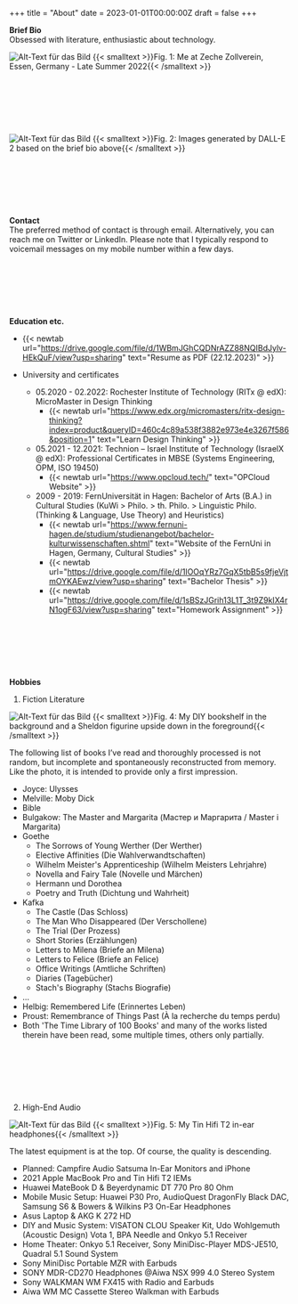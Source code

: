 +++
title = "About"
date = 2023-01-01T00:00:00Z
draft = false
+++


**Brief Bio**  
Obsessed with literature, enthusiastic about technology.    

![Alt-Text für das Bild](/img/profile.jpg)
{{< smalltext >}}Fig. 1: Me at Zeche Zollverein, Essen, Germany - Late Summer 2022{{< /smalltext >}}

</br></br>  
</br></br> 


![Alt-Text für das Bild](/img/about-dalle-1.jpeg)
{{< smalltext >}}Fig. 2: Images generated by DALL-E 2 based on the brief bio above{{< /smalltext >}}


</br></br>  
</br></br> 

**Contact**  
The preferred method of contact is through email. Alternatively, you can reach me on Twitter or LinkedIn. Please note that I typically respond to voicemail messages on my mobile number within a few days.

</br></br>  
</br></br> 

**Education etc.**  
- {{< newtab url="https://drive.google.com/file/d/1WBmJGhCQDNrAZZ88NQIBdJylv-HEkQuF/view?usp=sharing" text="Resume as PDF (22.12.2023)" >}}

- University and certificates
    - 05.2020 - 02.2022: Rochester Institute of Technology (RITx @ edX): MicroMaster in Design Thinking  
        - {{< newtab url="https://www.edx.org/micromasters/ritx-design-thinking?index=product&queryID=460c4c89a538f3882e973e4e3267f586&position=1" text="Learn Design Thinking" >}}
    - 05.2021 - 12.2021: Technion – Israel Institute of Technology (IsraelX @ edX): Professional Certificates in MBSE (Systems Engineering, OPM, ISO 19450)  
        - {{< newtab url="https://www.opcloud.tech/" text="OPCloud Website" >}}
    - 2009 - 2019: FernUniversität in Hagen: Bachelor of Arts (B.A.) in Cultural Studies (KuWi > Philo. > th. Philo. > Linguistic Philo. (Thinking & Language, Use Theory) and Heuristics)
        - {{< newtab url="https://www.fernuni-hagen.de/studium/studienangebot/bachelor-kulturwissenschaften.shtml" text="Website of the FernUni in Hagen, Germany, Cultural Studies" >}}
        - {{< newtab url="https://drive.google.com/file/d/1lOOqYRz7GqX5tbB5s9fjeVjtmOYKAEwz/view?usp=sharing" text="Bachelor Thesis" >}}
        - {{< newtab url="https://drive.google.com/file/d/1sBSzJGrih13L1T_3t9Z9kIX4rN1ogF63/view?usp=sharing" text="Homework Assignment" >}}


</br></br>  
</br></br> 

**Hobbies**  
1. Fiction Literature  

![Alt-Text für das Bild](/img/about-books-1.jpg)
{{< smalltext >}}Fig. 4: My DIY bookshelf in the background and a Sheldon figurine upside down in the foreground{{< /smalltext >}}


The following list of books I’ve read and thoroughly processed is not random, but incomplete and spontaneously reconstructed from memory. Like the photo, it is intended to provide only a first impression.


- Joyce: Ulysses
- Melville: Moby Dick
- Bible
- Bulgakow: The Master and Margarita (Мастер и Маргарита / Master i Margarita)
- Goethe
    - The Sorrows of Young Werther (Der Werther)
    - Elective Affinities (Die Wahlverwandtschaften)
    - Wilhelm Meister's Apprenticeship (Wilhelm Meisters Lehrjahre)
    - Novella and Fairy Tale (Novelle und Märchen)
    - Hermann und Dorothea
    - Poetry and Truth (Dichtung und Wahrheit)
- Kafka
    - The Castle (Das Schloss) 
    - The Man Who Disappeared (Der Verschollene) 
    - The Trial (Der Prozess) 
    - Short Stories (Erzählungen) 
    - Letters to Milena (Briefe an Milena) 
    - Letters to Felice (Briefe an Felice) 
    - Office Writings (Amtliche Schriften) 
    - Diaries (Tagebücher) 
    - Stach's Biography (Stachs Biografie)
- …
- Helbig: Remembered Life (Erinnertes Leben)
- Proust: Remembrance of Things Past (À la recherche du temps perdu) 
- Both 'The Time Library of 100 Books' and many of the works listed therein have been read, some multiple times, others only partially.  

<br><br>  
<br><br>


2. High-End Audio  

![Alt-Text für das Bild](/img/about-earphones-1.jpg)
{{< smalltext >}}Fig. 5: My Tin Hifi T2 in-ear headphones{{< /smalltext >}}


The latest equipment is at the top. Of course, the quality is descending.

- Planned: Campfire Audio Satsuma In-Ear Monitors and iPhone
- 2021 Apple MacBook Pro and Tin Hifi T2 IEMs
- Huawei MateBook D & Beyerdynamic DT 770 Pro 80 Ohm
- Mobile Music Setup: Huawei P30 Pro, AudioQuest DragonFly Black DAC, Samsung S6 & Bowers & Wilkins P3 On-Ear Headphones
- Asus Laptop & AKG K 272 HD
- DIY and Music System: VISATON CLOU Speaker Kit, Udo Wohlgemuth (Acoustic Design) Vota 1, BPA Needle and Onkyo 5.1 Receiver
- Home Theater: Onkyo 5.1 Receiver, Sony MiniDisc-Player MDS-JE510, Quadral 5.1 Sound System
- Sony MiniDisc Portable MZR with Earbuds
- SONY MDR-CD270 Headphones @Aiwa NSX 999 4.0 Stereo System
- Sony WALKMAN WM FX415 with Radio and Earbuds
- Aiwa WM MC Cassette Stereo Walkman with Earbuds
